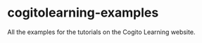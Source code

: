 cogitolearning-examples
=======================

All the examples for the tutorials on the Cogito Learning website.
